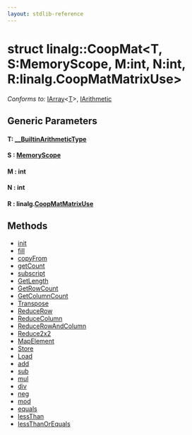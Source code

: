 ```yaml
---
layout: stdlib-reference
---
```


# struct linalg::CoopMat\<T, S:MemoryScope, M:int, N:int, R:linalg\.CoopMatMatrixUse\>

*Conforms to:* [IArray](../../interfaces/iarray-01/index.html)\<[T](../../interfaces/iarray-01/index.html#typeparam-T)\>, [IArithmetic](../../interfaces/iarithmetic-01/index.html)

## Generic Parameters

####  <a id="typeparam-T"></a>T: [\_\_BuiltinArithmeticType](../../interfaces/0_builtinarithmetictype-029j/index.html)
####  <a id="decl-S"></a>S  : [MemoryScope](../memoryscope-06/index.html)
####  <a id="decl-M"></a>M  : int
####  <a id="decl-N"></a>N  : int
####  <a id="decl-R"></a>R  : linalg\.[CoopMatMatrixUse](../coopmatmatrixuse-047d/index.html)

## Methods

* [init](init)
* [fill](fill)
* [copyFrom](copyfrom-4)
* [getCount](getcount-3)
* [subscript](subscript)
* [GetLength](getlength-03)
* [GetRowCount](getrowcount-036)
* [GetColumnCount](getcolumncount-039)
* [Transpose](transpose-0)
* [ReduceRow](reducerow-06)
* [ReduceColumn](reducecolumn-06)
* [ReduceRowAndColumn](reducerowandcolumn-069c)
* [Reduce2x2](reduce2x2-0)
* [MapElement](mapelement-03)
* [Store](store-0)
* [Load](load-0)
* [add](add)
* [sub](sub)
* [mul](mul)
* [div](div)
* [neg](neg)
* [mod](mod)
* [equals](equals)
* [lessThan](lessthan-4)
* [lessThanOrEquals](lessthanorequals-48a)


<!-- RTD-TOC-START
```{toctree}
:titlesonly:
:hidden:

GetColumnCount <getcolumncount-039>
GetLength <getlength-03>
GetRowCount <getrowcount-036>
Load <load-0>
MapElement <mapelement-03>
Reduce2x2 <reduce2x2-0>
ReduceColumn <reducecolumn-06>
ReduceRow <reducerow-06>
ReduceRowAndColumn <reducerowandcolumn-069c>
Store <store-0>
Transpose <transpose-0>
add <add>
copyFrom <copyfrom-4>
div <div>
equals <equals>
fill <fill>
getCount <getcount-3>
init <init>
lessThan <lessthan-4>
lessThanOrEquals <lessthanorequals-48a>
mod <mod>
mul <mul>
neg <neg>
sub <sub>
subscript <subscript>
```
RTD-TOC-END -->
